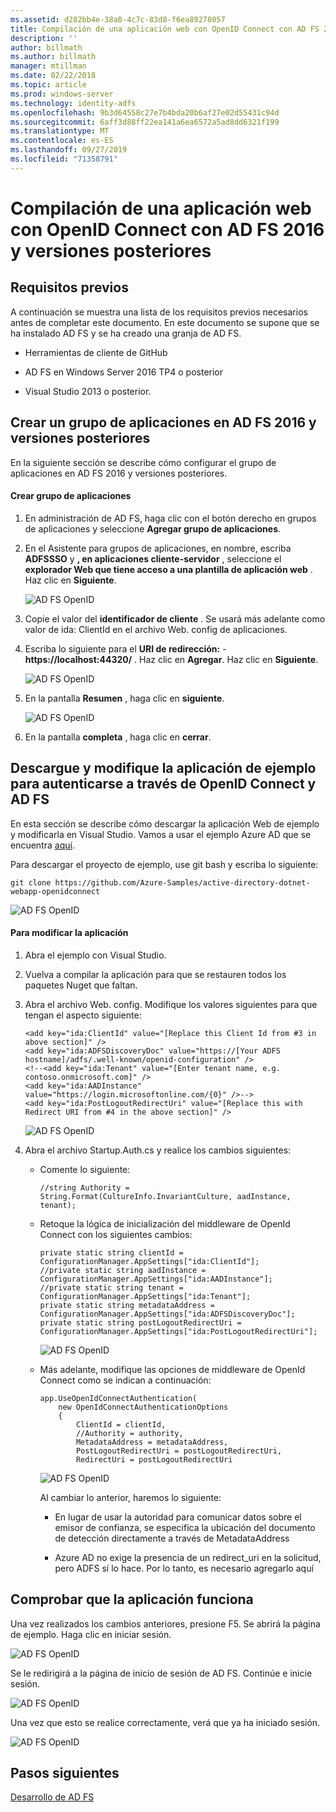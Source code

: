 ```yaml
---
ms.assetid: d282bb4e-38a0-4c7c-83d8-f6ea89278057
title: Compilación de una aplicación web con OpenID Connect con AD FS 2016 y versiones posteriores
description: ''
author: billmath
ms.author: billmath
manager: mtillman
ms.date: 02/22/2018
ms.topic: article
ms.prod: windows-server
ms.technology: identity-adfs
ms.openlocfilehash: 9b3d64558c27e7b4bda20b6af27e02d55431c94d
ms.sourcegitcommit: 6aff3d88ff22ea141a6ea6572a5ad8dd6321f199
ms.translationtype: MT
ms.contentlocale: es-ES
ms.lasthandoff: 09/27/2019
ms.locfileid: "71358791"
---
```

# <a name="build-a-web-application-using-openid-connect-with-ad-fs-2016-and-later"></a>Compilación de una aplicación web con OpenID Connect con AD FS 2016 y versiones posteriores

## <a name="pre-requisites"></a>Requisitos previos  
A continuación se muestra una lista de los requisitos previos necesarios antes de completar este documento. En este documento se supone que se ha instalado AD FS y se ha creado una granja de AD FS.  

-   Herramientas de cliente de GitHub  

-   AD FS en Windows Server 2016 TP4 o posterior  

-   Visual Studio 2013 o posterior.  

## <a name="create-an-application-group-in-ad-fs-2016-and-later"></a>Crear un grupo de aplicaciones en AD FS 2016 y versiones posteriores
En la siguiente sección se describe cómo configurar el grupo de aplicaciones en AD FS 2016 y versiones posteriores.  

#### <a name="create-application-group"></a>Crear grupo de aplicaciones  

1.  En administración de AD FS, haga clic con el botón derecho en grupos de aplicaciones y seleccione **Agregar grupo de aplicaciones**.  

2.  En el Asistente para grupos de aplicaciones, en nombre, escriba **ADFSSSO** y **, en aplicaciones cliente-servidor** , seleccione el **explorador Web que tiene acceso a una plantilla de aplicación web** .  Haz clic en **Siguiente**.

    ![AD FS OpenID](media/Enabling-OpenId-Connect-with-AD-FS-2016/AD_FS_OpenID_1.PNG)  

3.  Copie el valor del **identificador de cliente** .  Se usará más adelante como valor de ida: ClientId en el archivo Web. config de aplicaciones.  

4.  Escriba lo siguiente para el **URI de redirección:**  -  **https://localhost:44320/** .  Haz clic en **Agregar**. Haz clic en **Siguiente**.  

    ![AD FS OpenID](media/Enabling-OpenId-Connect-with-AD-FS-2016/AD_FS_OpenID_2.PNG)  

5.  En la pantalla **Resumen** , haga clic en **siguiente**.  

    ![AD FS OpenID](media/Enabling-OpenId-Connect-with-AD-FS-2016/AD_FS_OpenID_3.PNG)

6.  En la pantalla **completa** , haga clic en **cerrar**.  

## <a name="download-and-modify-sample-application-to-authenticate-via-openid-connect-and-ad-fs"></a>Descargue y modifique la aplicación de ejemplo para autenticarse a través de OpenID Connect y AD FS  
En esta sección se describe cómo descargar la aplicación Web de ejemplo y modificarla en Visual Studio.   Vamos a usar el ejemplo Azure AD que se encuentra [aquí](https://github.com/Azure-Samples/active-directory-dotnet-webapp-openidconnect).  

Para descargar el proyecto de ejemplo, use git bash y escriba lo siguiente:  

```  
git clone https://github.com/Azure-Samples/active-directory-dotnet-webapp-openidconnect  
```  

![AD FS OpenID](media/Enabling-OpenId-Connect-with-AD-FS-2016/AD_FS_OpenID_8.PNG)  

#### <a name="to-modify-the-app"></a>Para modificar la aplicación  

1.  Abra el ejemplo con Visual Studio.  

2.  Vuelva a compilar la aplicación para que se restauren todos los paquetes Nuget que faltan.  

3.  Abra el archivo Web. config.  Modifique los valores siguientes para que tengan el aspecto siguiente:  

    ```  
    <add key="ida:ClientId" value="[Replace this Client Id from #3 in above section]" />  
    <add key="ida:ADFSDiscoveryDoc" value="https://[Your ADFS hostname]/adfs/.well-known/openid-configuration" />  
    <!--<add key="ida:Tenant" value="[Enter tenant name, e.g. contoso.onmicrosoft.com]" />      
    <add key="ida:AADInstance" value="https://login.microsoftonline.com/{0}" />-->  
    <add key="ida:PostLogoutRedirectUri" value="[Replace this with Redirect URI from #4 in the above section]" />  
    ```  

    ![AD FS OpenID](media/Enabling-OpenId-Connect-with-AD-FS-2016/AD_FS_OpenID_9.PNG)  

4.  Abra el archivo Startup.Auth.cs y realice los cambios siguientes:  

    -   Comente lo siguiente:  

        ```  
        //string Authority = String.Format(CultureInfo.InvariantCulture, aadInstance, tenant);  
        ```  

    -   Retoque la lógica de inicialización del middleware de OpenId Connect con los siguientes cambios:  

        ```  
        private static string clientId = ConfigurationManager.AppSettings["ida:ClientId"];  
        //private static string aadInstance = ConfigurationManager.AppSettings["ida:AADInstance"];  
        //private static string tenant = ConfigurationManager.AppSettings["ida:Tenant"];  
        private static string metadataAddress = ConfigurationManager.AppSettings["ida:ADFSDiscoveryDoc"];  
        private static string postLogoutRedirectUri = ConfigurationManager.AppSettings["ida:PostLogoutRedirectUri"];  
        ```  

        ![AD FS OpenID](media/Enabling-OpenId-Connect-with-AD-FS-2016/AD_FS_OpenID_10.PNG)  

    -   Más adelante, modifique las opciones de middleware de OpenId Connect como se indican a continuación:  

        ```  
        app.UseOpenIdConnectAuthentication(  
            new OpenIdConnectAuthenticationOptions  
            {  
                ClientId = clientId,  
                //Authority = authority,  
                MetadataAddress = metadataAddress,  
                PostLogoutRedirectUri = postLogoutRedirectUri,
                RedirectUri = postLogoutRedirectUri
        ```  

        ![AD FS OpenID](media/Enabling-OpenId-Connect-with-AD-FS-2016/AD_FS_OpenID_11.PNG)  

        Al cambiar lo anterior, haremos lo siguiente:  

        -   En lugar de usar la autoridad para comunicar datos sobre el emisor de confianza, se especifica la ubicación del documento de detección directamente a través de MetadataAddress  

        -   Azure AD no exige la presencia de un redirect_uri en la solicitud, pero ADFS sí lo hace. Por lo tanto, es necesario agregarlo aquí  

## <a name="verify-the-app-is-working"></a>Comprobar que la aplicación funciona  
Una vez realizados los cambios anteriores, presione F5.  Se abrirá la página de ejemplo.  Haga clic en iniciar sesión.  

![AD FS OpenID](media/Enabling-OpenId-Connect-with-AD-FS-2016/AD_FS_OpenID_12.PNG)  

Se le redirigirá a la página de inicio de sesión de AD FS.  Continúe e inicie sesión.  

![AD FS OpenID](media/Enabling-OpenId-Connect-with-AD-FS-2016/AD_FS_OpenID_13.PNG)  

Una vez que esto se realice correctamente, verá que ya ha iniciado sesión.  

![AD FS OpenID](media/Enabling-OpenId-Connect-with-AD-FS-2016/AD_FS_OpenID_14.PNG)  

## <a name="next-steps"></a>Pasos siguientes
[Desarrollo de AD FS](../../ad-fs/AD-FS-Development.md)  
